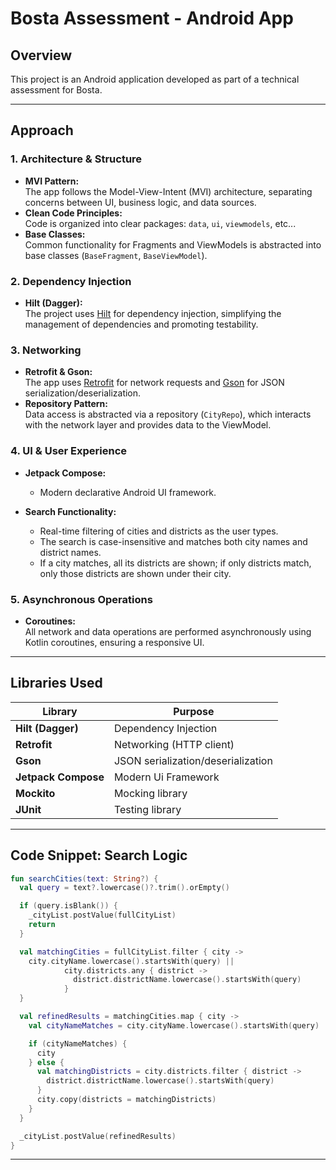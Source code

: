 
# Bosta Assessment - Android App

## Overview

This project is an Android application developed as part of a technical assessment for Bosta.

---

## Approach

### 1. **Architecture & Structure**
- **MVI Pattern:**  
  The app follows the Model-View-Intent (MVI) architecture, separating concerns between UI, business logic, and data sources.
- **Clean Code Principles:**  
  Code is organized into clear packages: `data`, `ui`, `viewmodels`, etc...
- **Base Classes:**  
  Common functionality for Fragments and ViewModels is abstracted into base classes (`BaseFragment`, `BaseViewModel`).

### 2. **Dependency Injection**
- **Hilt (Dagger):**  
  The project uses [Hilt](https://dagger.dev/hilt/) for dependency injection, simplifying the management of dependencies and promoting testability.


### 3. **Networking**
- **Retrofit & Gson:**  
  The app uses [Retrofit](https://square.github.io/retrofit/) for network requests and [Gson](https://github.com/google/gson) for JSON serialization/deserialization.
- **Repository Pattern:**  
  Data access is abstracted via a repository (`CityRepo`), which interacts with the network layer and provides data to the ViewModel.

### 4. **UI & User Experience**
- **Jetpack Compose:**
  - Modern declarative Android UI framework.

- **Search Functionality:**
  - Real-time filtering of cities and districts as the user types.
  - The search is case-insensitive and matches both city names and district names.
  - If a city matches, all its districts are shown; if only districts match, only those districts are shown under their city.

### 5. **Asynchronous Operations**
- **Coroutines:**  
  All network and data operations are performed asynchronously using Kotlin coroutines, ensuring a responsive UI.

---

## Libraries Used

| Library                | Purpose                                      |
|------------------------|----------------------------------------------|
| **Hilt (Dagger)**      | Dependency Injection                         |
| **Retrofit**           | Networking (HTTP client)                     |
| **Gson**               | JSON serialization/deserialization           |
| **Jetpack Compose**    | Modern Ui Framework                          |
| **Mockito**            | Mocking library                              |
| **JUnit**              | Testing library                              |

---


## Code Snippet: Search Logic

```kotlin
fun searchCities(text: String?) {
  val query = text?.lowercase()?.trim().orEmpty()

  if (query.isBlank()) {
    _cityList.postValue(fullCityList)
    return
  }

  val matchingCities = fullCityList.filter { city ->
    city.cityName.lowercase().startsWith(query) ||
            city.districts.any { district ->
              district.districtName.lowercase().startsWith(query)
            }
  }

  val refinedResults = matchingCities.map { city ->
    val cityNameMatches = city.cityName.lowercase().startsWith(query)

    if (cityNameMatches) {
      city
    } else {
      val matchingDistricts = city.districts.filter { district ->
        district.districtName.lowercase().startsWith(query)
      }
      city.copy(districts = matchingDistricts)
    }
  }

  _cityList.postValue(refinedResults)
}
```

---
